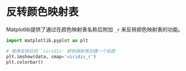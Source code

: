 # 反转颜色映射表

Matplotlib提供了通过在颜色映射表名称后附加 `_r` 来反转颜色映射表的功能。

```python
import matplotlib.pyplot as plt

# 使用反转后的 'viridis' 颜色映射表创建一个绘图
plt.imshow(data, cmap='viridis_r')
plt.colorbar()
```
